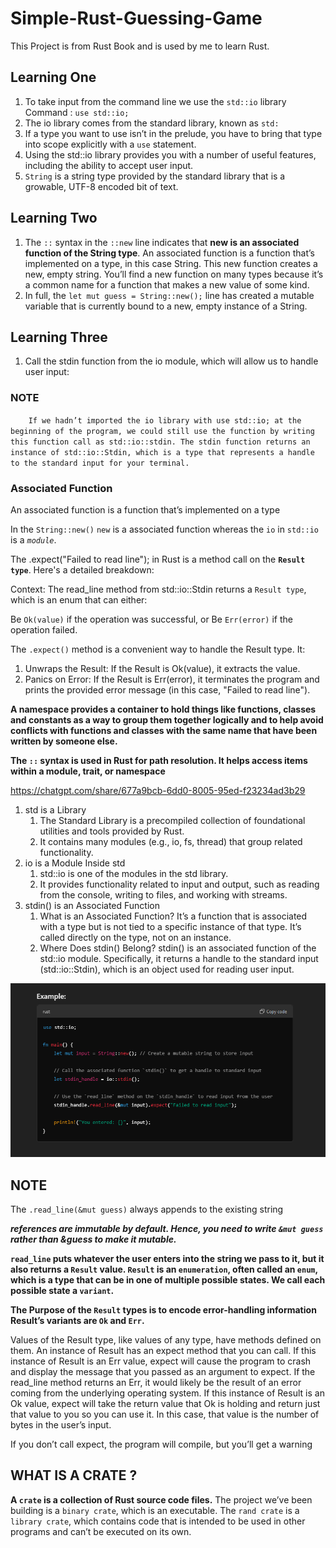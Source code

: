 # Simple-Rust-Guessing-Game

This Project is from Rust Book and is used by me to learn Rust.

## Learning One

1. To take input from the command line we use the `std::io` library
   Command : `use std::io;`
2. The io library comes from the standard library, known as `std:`
3. If a type you want to use isn’t in the prelude, you have to bring that type into scope explicitly with a `use` statement.
4. Using the std::io library provides you with a number of useful features, including the ability to accept user input.
5. `String` is a string type provided by the standard library that is a growable, UTF-8 encoded bit of text.

## Learning Two

1. The `::` syntax in the `::new` line indicates that **new is an associated function of the String type**. An associated function is a function that’s implemented on a type, in this case String. This new function creates a new, empty string. You’ll find a new function on many types because it’s a common name for a function that makes a new value of some kind.
2. In full, the `let mut guess = String::new();` line has created a mutable variable that is currently bound to a new, empty instance of a String.

## Learning Three

1. Call the stdin function from the io module, which will allow us to handle user input:

### **NOTE**

`    If we hadn’t imported the io library with use std::io; at the beginning of the program, we could still use the function by writing this function call as std::io::stdin. The stdin function returns an instance of std::io::Stdin, which is a type that represents a handle to the standard input for your terminal.`

### Associated Function

An associated function is a function that’s implemented on a type

In the `String::new()` `new` is a associated function whereas the `io` in `std::io` is a _`module`_.

The .expect("Failed to read line"); in Rust is a method call on the **`Result type`**. Here's a detailed breakdown:

Context:
The read_line method from std::io::Stdin returns a `Result type`, which is an enum that can either:

Be `Ok(value)` if the operation was successful, or
Be `Err(error)` if the operation failed.

The `.expect()` method is a convenient way to handle the Result type. It:

1. Unwraps the Result: If the Result is Ok(value), it extracts the value.
2. Panics on Error: If the Result is Err(error), it terminates the program and prints the provided error message (in this case, "Failed to read line").

**A namespace provides a container to hold things like functions, classes and constants as a way to group them together logically and to help avoid conflicts with functions and classes with the same name that have been written by someone else.**

**The `::` syntax is used in Rust for path resolution. It helps access items within a module, trait, or namespace**

https://chatgpt.com/share/677a9bcb-6dd0-8005-95ed-f23234ad3b29

1. std is a Library
   1. The Standard Library is a precompiled collection of foundational utilities and tools provided by Rust.
   2. It contains many modules (e.g., io, fs, thread) that group related functionality.
2. io is a Module Inside std
   1. std::io is one of the modules in the std library.
   2. It provides functionality related to input and output, such as reading from the console, writing to files, and working with streams.
3. stdin() is an Associated Function
   1. What is an Associated Function?
      It’s a function that is associated with a type but is not tied to a specific instance of that type.
      It’s called directly on the type, not on an instance.
   2. Where Does stdin() Belong?
      stdin() is an associated function of the std::io module. Specifically, it returns a handle to the standard input (std::io::Stdin), which is an object used for reading user input.

![Image of the Library Module and Associated Function](./Pictures/libmodasso.png)

## NOTE

The `.read_line(&mut guess)` always appends to the existing string

**_references are immutable by default. Hence, you need to write `&mut guess` rather than &guess to make it mutable._**

**`read_line` puts whatever the user enters into the string we pass to it, but it also returns a `Result` value. `Result` is an `enumeration`, often called an `enum`, which is a type that can be in one of multiple possible states. We call each possible state a `variant`.**

**The Purpose of the `Result` types is to encode error-handling information**
**Result’s variants are `Ok` and `Err`.**

Values of the Result type, like values of any type, have methods defined on them. An instance of Result has an expect method that you can call. If this instance of Result is an Err value, expect will cause the program to crash and display the message that you passed as an argument to expect. If the read_line method returns an Err, it would likely be the result of an error coming from the underlying operating system. If this instance of Result is an Ok value, expect will take the return value that Ok is holding and return just that value to you so you can use it. In this case, that value is the number of bytes in the user’s input.

If you don’t call expect, the program will compile, but you’ll get a warning

## WHAT IS A CRATE ?

**A `crate` is a collection of Rust source code files.** The project we’ve been building is a `binary crate`, which is an executable. The `rand crate` is a `library crate`, which contains code that is intended to be used in other programs and can’t be executed on its own.
